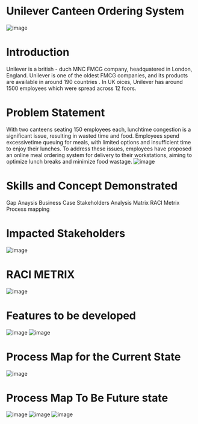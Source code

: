 # Unilever Canteen Ordering System
![image](https://github.com/Mizlizzy/Unilever-canteen-ordering-system/assets/125541494/3241d00a-0c30-4733-a3ec-b601fe19039d)

# Introduction 
Unilever is a british - duch MNC FMCG company, headquatered in London, England. Unilever is one of the oldest FMCG companies, and its products are available in around 190 countries . In UK oices, Unilever has around 1500 employees which were spread across 12 foors.

# Problem Statement
With two canteens seating 150 employees each, lunchtime congestion is a significant issue, resulting in wasted time and food. Employees spend excessivetime queuing for meals, with limited options and insufficient time to enjoy their lunches. To address these issues, employees have proposed an online meal ordering system for delivery to their workstations, aiming to optimize lunch breaks and minimize food wastage.
![image](https://github.com/Mizlizzy/Unilever-canteen-ordering-system/assets/125541494/a37f500d-b908-4fa4-b71f-2ba094962274)
# Skills and Concept Demonstrated
Gap Anaysis
Business Case
Stakeholders Analysis Matrix
RACI Metrix
Process mapping
# Impacted Stakeholders
![image](https://github.com/Mizlizzy/Unilever-canteen-ordering-system/assets/125541494/658d7d5b-a4e9-45ac-a940-241c07e15a3f)
# RACI METRIX
![image](https://github.com/Mizlizzy/Unilever-canteen-ordering-system/assets/125541494/6a17c1aa-86d2-4121-b0a8-8029da9b207f)
# Features to be developed
![image](https://github.com/Mizlizzy/Unilever-canteen-ordering-system/assets/125541494/cbe9564e-740b-4b62-b2a8-a109cb2a05cc)
![image](https://github.com/Mizlizzy/Unilever-canteen-ordering-system/assets/125541494/b5503f81-54d9-45eb-a764-643cf52927a5)
# Process Map for the Current State
![image](https://github.com/Mizlizzy/Unilever-canteen-ordering-system/assets/125541494/5080d2e3-261b-425c-a7d9-70cdea30a4e4)
# Process Map To Be Future state
![image](https://github.com/Mizlizzy/Unilever-canteen-ordering-system/assets/125541494/39f8ab43-6985-4930-b13e-a4888554b8fe)
![image](https://github.com/Mizlizzy/Unilever-canteen-ordering-system/assets/125541494/a9c98d20-fdb5-49a5-9e4a-0730d01cedd8)
![image](https://github.com/Mizlizzy/Unilever-canteen-ordering-system/assets/125541494/2e9a8ee9-21cf-45fe-806c-8992d6590167)



